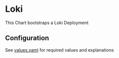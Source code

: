 # Loki

This Chart bootstraps a Loki Deployment

## Configuration

See [values.yaml](https://github.com/t3n/helm-charts/blob/master/loki/values.yaml) for required values and explanations
